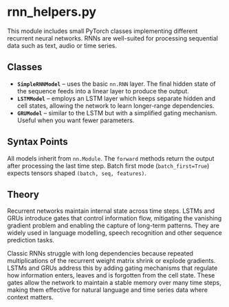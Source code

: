 # rnn_helpers.py

This module includes small PyTorch classes implementing different recurrent neural networks. RNNs are well-suited for
processing sequential data such as text, audio or time series.

## Classes

- **`SimpleRNNModel`** – uses the basic `nn.RNN` layer. The final hidden state of the sequence feeds into a linear
  layer to produce the output.
- **`LSTMModel`** – employs an LSTM layer which keeps separate hidden and cell states, allowing the network to learn
  longer-range dependencies.
- **`GRUModel`** – similar to the LSTM but with a simplified gating mechanism. Useful when you want fewer parameters.

## Syntax Points

All models inherit from `nn.Module`. The `forward` methods return the output after processing the last time step. Batch
first mode (`batch_first=True`) expects tensors shaped `(batch, seq, features)`.

## Theory

Recurrent networks maintain internal state across time steps. LSTMs and GRUs introduce gates that control information
flow, mitigating the vanishing gradient problem and enabling the capture of long-term patterns. They are widely used in
language modelling, speech recognition and other sequence prediction tasks.

Classic RNNs struggle with long dependencies because repeated multiplications of
the recurrent weight matrix shrink or explode gradients. LSTMs and GRUs address
this by adding gating mechanisms that regulate how information enters, leaves and
is forgotten from the cell state. These gates allow the network to maintain a
stable memory over many time steps, making them effective for natural language
and time series data where context matters.
